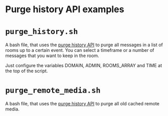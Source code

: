 Purge history API examples
==========================

# `purge_history.sh`

A bash file, that uses the
[purge history API](https://element-hq.github.io/synapse/latest/admin_api/purge_history_api.html)
to purge all messages in a list of rooms up to a certain event. You can select a
timeframe or a number of messages that you want to keep in the room.

Just configure the variables DOMAIN, ADMIN, ROOMS_ARRAY and TIME at the top of
the script.

# `purge_remote_media.sh`

A bash file, that uses the
[purge history API](https://element-hq.github.io/synapse/latest/admin_api/purge_history_api.html)
to purge all old cached remote media.
